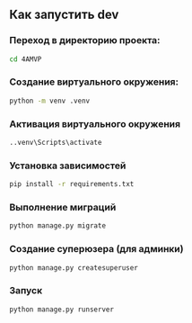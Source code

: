 ## Как запустить dev
### Переход в директорию проекта:
```bash
cd 4AMVP
```
### Создание виртуального окружения:
```bash
python -m venv .venv
```
### Активация виртуального окружения
```bash
..venv\Scripts\activate
```
### Установка зависимостей
```bash
pip install -r requirements.txt
```
### Выполнение миграций
```bash
python manage.py migrate
```
### Создание суперюзера (для админки)
```bash
python manage.py createsuperuser
```
### Запуск
```bash
python manage.py runserver
```
